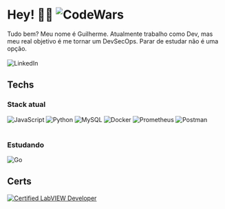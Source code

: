 # Hey! 👋🏻  ![CodeWars](https://www.codewars.com/users/Like301/badges/small)
Tudo bem? Meu nome é Guilherme. Atualmente trabalho como Dev, mas meu real objetivo é me tornar um DevSecOps. 
Parar de estudar não é uma opção. <br><br>
![LinkedIn](https://img.shields.io/badge/Linkedin-%230A66C2?style=for-the-badge&logo=LinkedIn&logoColor=white) 
<br>
## Techs
### Stack atual
![JavaScript](https://img.shields.io/badge/Javascript-white?style=for-the-badge&logo=Javascript)
![Python](https://img.shields.io/badge/Python-white?style=for-the-badge&logo=Python)
![MySQL](https://img.shields.io/badge/MySQL-white?style=for-the-badge&logo=MySQL)
![Docker](https://img.shields.io/badge/Docker-white?style=for-the-badge&logo=Docker)
![Prometheus](https://img.shields.io/badge/Prometheus-white?style=for-the-badge&logo=Prometheus)
![Postman](https://img.shields.io/badge/Postman-white?style=for-the-badge&logo=Postman&logoColor=%23FF6C37)
<br><br>
### Estudando
![Go](https://img.shields.io/badge/Go-%23DDDDDD?style=for-the-badge&logo=Go)

## Certs
<!--START_SECTION:badges-->
[![Certified LabVIEW Developer](https://images.credly.com/size/110x110/images/2edb5b1a-9414-44e1-8519-c774fc6dd079/36015_Certificate_Badges_FINAL__1__NI_Instructor_v5.png)](http://www.credly.com/badges/0f804b53-b496-49a8-91ba-ed00a7ab4295 "Certified LabVIEW Developer")
<!--END_SECTION:badges-->
